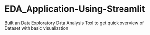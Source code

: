# EDA_Application-Using-Streamlit
Built an Data Exploratory Data Analysis Tool to get quick overview of Dataset with basic visualization
